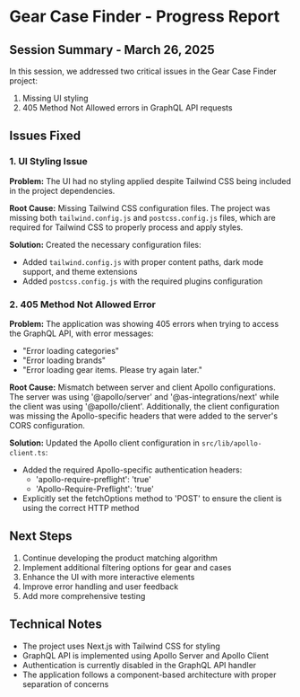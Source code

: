# Gear Case Finder - Progress Report

## Session Summary - March 26, 2025

In this session, we addressed two critical issues in the Gear Case Finder project:

1. Missing UI styling
2. 405 Method Not Allowed errors in GraphQL API requests

## Issues Fixed

### 1. UI Styling Issue

**Problem:** The UI had no styling applied despite Tailwind CSS being included in the project dependencies.

**Root Cause:** Missing Tailwind CSS configuration files. The project was missing both `tailwind.config.js` and `postcss.config.js` files, which are required for Tailwind CSS to properly process and apply styles.

**Solution:** Created the necessary configuration files:
- Added `tailwind.config.js` with proper content paths, dark mode support, and theme extensions
- Added `postcss.config.js` with the required plugins configuration

### 2. 405 Method Not Allowed Error

**Problem:** The application was showing 405 errors when trying to access the GraphQL API, with error messages:
- "Error loading categories"
- "Error loading brands"
- "Error loading gear items. Please try again later."

**Root Cause:** Mismatch between server and client Apollo configurations. The server was using '@apollo/server' and '@as-integrations/next' while the client was using '@apollo/client'. Additionally, the client configuration was missing the Apollo-specific headers that were added to the server's CORS configuration.

**Solution:** Updated the Apollo client configuration in `src/lib/apollo-client.ts`:
- Added the required Apollo-specific authentication headers:
  - 'apollo-require-preflight': 'true'
  - 'Apollo-Require-Preflight': 'true'
- Explicitly set the fetchOptions method to 'POST' to ensure the client is using the correct HTTP method

## Next Steps

1. Continue developing the product matching algorithm
2. Implement additional filtering options for gear and cases
3. Enhance the UI with more interactive elements
4. Improve error handling and user feedback
5. Add more comprehensive testing

## Technical Notes

- The project uses Next.js with Tailwind CSS for styling
- GraphQL API is implemented using Apollo Server and Apollo Client
- Authentication is currently disabled in the GraphQL API handler
- The application follows a component-based architecture with proper separation of concerns
